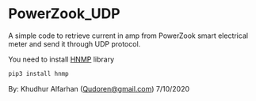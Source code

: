 # PowerZook_UDP
A simple code to retrieve current in amp from PowerZook smart electrical meter and send it through UDP protocol.

You need to install [HNMP](https://github.com/trehn/hnmp) library 
```python
pip3 install hnmp

```

By: Khudhur Alfarhan (Qudoren@gmail.com)
7/10/2020
